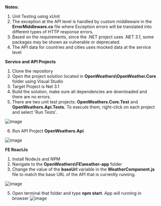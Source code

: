 **Notes:**
1. Unit Testing using xUnit
2. The exception at the API level is handled by custom middleware in the **ErrorMiddleware.cs** file where Exception errors will be translated into different types of HTTP response errors.
3. Based on the requirements, since the .NET project uses .NET 3.1, some packages may be shown as vulnerable or deprecated.
4. The API data for countries and cities uses mocked data at the service level

**Service and API Projects**

1. Clone the repository
2. Open the project solution located in **OpenWeathers\OpenWeather.Core** folder using Visual Studio
3. Target Project is Net 3.1
4. Build the solution, make sure all dependencies are downloaded and there are no errors.
5. There are two unit test projects: **OpenWeathers.Core.Test** and **OpenWeathers.Api.Tests.** To execute them, right-click on each project and select 'Run Tests'.

![image](https://github.com/user-attachments/assets/33a16b6e-3f65-46c2-8403-1dd12d1d66fc)


   
6. Run API Project **OpenWeathers.Api**

![image](https://github.com/user-attachments/assets/a241e62f-28ea-4bc6-9ea7-e594393c2553)


**FE ReactJs**
1. Install NodeJs and NPM
2. Navigate to the **OpenWeathers\FE\weather-app** folder 
3. Change the value of the **baseUrl** variable in the **WeatherComponent.js** file to match the base URL of the API that is currently running.
   
![image](https://github.com/user-attachments/assets/197bacc1-90c9-47bc-8729-c4757ccda165)

   
5. Open terminal that folder and type **npm start**. App will running in browser
![image](https://github.com/user-attachments/assets/5048d375-1234-4d85-ba44-9e01823d37bb)
